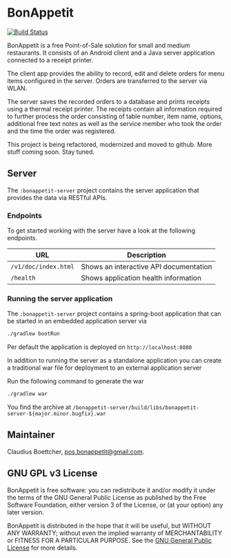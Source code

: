 # BonAppetit

[![Build Status](https://travis-ci.org/clboettcher/bonappetit.svg?branch=develop)](https://travis-ci.org/clboettcher/bonappetit)

BonAppetit is a free Point-of-Sale solution for small and medium restaurants. It consists of an Android client and a Java
server application connected to a receipt printer.

The client app provides the ability to record, edit and delete
orders for menu items configured in the server. Orders are transferred to the server via WLAN.

The server saves the recorded orders to a database and prints receipts using a thermal receipt printer. The receipts
contain all information required to further process the order consisting of table number, item name, options,
additional free text notes as well as the service member who took the order and the time the order was registered.

This project is being refactored, modernized and moved to github. More stuff coming soon. Stay tuned.

## Server

The `:bonappetit-server` project contains the server application that provides the data via RESTful APIs.

### Endpoints

To get started working with the server have a look at the following endpoints.

| URL                                       | Description                            |
|-------------------------------------------|----------------------------------------|
| `/v1/doc/index.html`                      | Shows an interactive API documentation |
| `/health`                                 | Shows application health information   |

### Running the server application

The `:bonappetit-server` project contains a spring-boot application that can be started in an embedded application server via 

```bash
./gradlew bootRun
```

Per default the application is deployed on `http://localhost:8080`

In addition to running the server as a standalone application you can create a traditional war file for deployment to an external application server

Run the following command to generate the war

```bash
./gradlew war
```

You find the archive at `/bonappetit-server/build/libs/bonappetit-server-${major.minor.bugfix}.war`

## Maintainer

Claudius Boettcher, <pos.bonappetit@gmail.com>.

## GNU GPL v3 License

BonAppetit is free software: you can redistribute it and/or modify
it under the terms of the GNU General Public License as published by
the Free Software Foundation, either version 3 of the License, or
(at your option) any later version.

BonAppetit is distributed in the hope that it will be useful,
but WITHOUT ANY WARRANTY; without even the implied warranty of
MERCHANTABILITY or FITNESS FOR A PARTICULAR PURPOSE.  See the
[GNU General Public License](LICENSE) for more details.